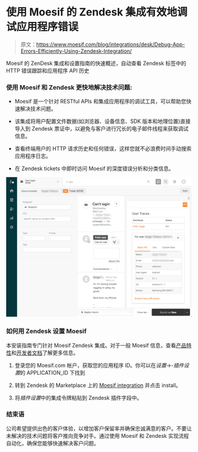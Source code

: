 # 使用 Moesif 的 Zendesk 集成有效地调试应用程序错误

> 原文：<https://www.moesif.com/blog/integrations/desk/Debug-App-Errors-Efficiently-Using-Zendesk-Integration/>

Moesif 的 ZenDesk 集成和设置指南的快速概述，自动查看 Zendesk 标签中的 HTTP 错误跟踪和应用程序 API 历史

### 使用 Moesif 和 Zendesk 更快地解决技术问题:

*   Moesif 是一个针对 RESTful APIs 和集成应用程序的调试工具，可以帮助您快速解决技术问题。

*   该集成将用户配置文件数据(如浏览器、设备信息、SDK 版本和地理位置)直接导入到 Zendesk 票证中，以避免与客户进行冗长的电子邮件线程来获取调试信息。

*   查看终端用户的 HTTP 请求历史和任何错误，这样您就不必浪费时间手动搜索应用程序日志。

*   在 Zendesk tickets 中即时访问 Moesif 的深度错误分析和分类信息。

![Zendesk technical support case](img/a30516e7ee311236ddfa3dc9b5b86fcf.png)

### 如何用 Zendesk 设置 Moesif

本安装指南专门针对 Moesif Zendesk 集成。对于一般 Moesif 信息，查看[产品特性](/features)和[开发者文档](/developer-documentation/)了解更多信息。

1.  登录您的 Moesif.com 帐户，获取您的应用程序 ID。你可以在*设置*->-*插件设置*的 APPLICATION_ID 下找到

2.  转到 Zendesk 的 Marketplace 上的 [Moesif integration](https://www.zendesk.com/apps/moesif-error-insights) 并点击 install。

3.  将*插件设置*中的集成令牌粘贴到 Zendesk 插件字段中。

### 结束语

公司希望提供出色的客户体验，以增加客户保留率并确保忠诚满意的客户。不要让未解决的技术问题将客户推向竞争对手。通过使用 Moesif 和 Zendesk 实现流程自动化，确保您能够快速解决客户问题。
